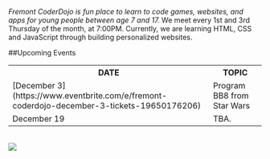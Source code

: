 <p id="info"><em>Fremont CoderDojo is fun place to learn to code games, websites, and apps for young people between age 7 and 17.</em> We meet every 1st and 3rd Thursday of the month, at 7:00PM. Currently, we are learning HTML, CSS and JavaScript through building personalized websites.</p>

##Upcoming Events
<div class="pure-g">
	<div class="pure-u-1 pure-u-md-1-2">
		<table>
		  <tr><th>DATE</th><th>TOPIC</th></tr>
		  <tr><td>[December 3](https://www.eventbrite.com/e/fremont-coderdojo-december-3-tickets-19650176206)</td><td>Program BB8 from Star Wars</td></tr>
		  <tr><td>December 19</td><td>TBA.</td></tr>
		</table>
	</div>
	<br>
	<div class="pure-u-1 pure-u-md-1-2">
		<img src="/img/sw.jpg" class="pure-img">
	</div>
</div>